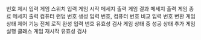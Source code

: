 번호 제시 입력
게임 스위치 입력
게임 시작 메세지 출력
게임 결과 메세지 출력
게임 종료 메세지 출력
컴퓨터 랜덤 번호 생성
입력 번호, 컴퓨터 번호 비교
입력 번호 변환
게임 상태 제어 기능
전체 로직 완성
입력 번호 유효성 검사
게임 상태 중 성공 상태 추가
게임 실행 클래스
게임 재시작 유효성 검사